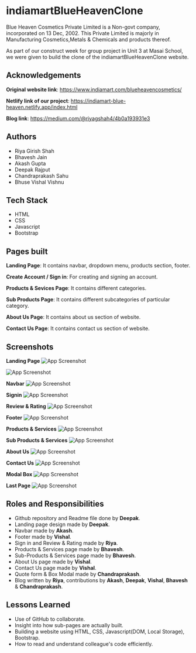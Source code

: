 
# indiamartBlueHeavenClone

Blue Heaven Cosmetics Private Limited is a Non-govt company, incorporated on 13 Dec, 2002. This Private Limited is majorly in Manufacturing Cosmetics,Metals  & Chemicals  and products thereof.

As part of our construct week for group project in Unit 3 at Masai School, we were given to build the clone of the indiamartBlueHeavenClone website.

## Acknowledgements

**Original website link**: https://www.indiamart.com/blueheavencosmetics/

**Netlify link of our project**: https://indiamart-blue-heaven.netlify.app/index.html

**Blog link**: https://medium.com/@riyagshah4/4b0a193931e3
## Authors

- Riya Girish Shah
- Bhavesh Jain
- Akash Gupta
- Deepak Rajput
- Chandraprakash Sahu
- Bhuse Vishal Vishnu
 


## Tech Stack

- HTML
- CSS
- Javascript
- Bootstrap



## Pages built

**Landing Page**: It contains navbar, dropdown menu, products section, footer.

**Create Account / Sign in**: For creating and signing an account.

**Products & Sevices Page**: It contains different categories.

**Sub Products Page**: It contains different subcategories of particular category.

**About Us Page**: It contains about us section of website.

**Contact Us Page**: It contains contact us section of website.


## Screenshots

**Landing Page**
![App Screenshot](https://github.com/deepRaj06/indiamartBlueHeavenClone/blob/master/Screenshots/landingPage1.png?raw=true)

![App Screenshot](https://github.com/deepRaj06/indiamartBlueHeavenClone/blob/master/Screenshots/landingPage2.png?raw=true)

**Navbar**
![App Screenshot](https://github.com/deepRaj06/indiamartBlueHeavenClone/blob/master/Screenshots/navbar.png?raw=true)

**Signin**
![App Screenshot](https://github.com/deepRaj06/indiamartBlueHeavenClone/blob/master/Screenshots/signin.png?raw=true)

**Review & Rating**
![App Screenshot](https://github.com/deepRaj06/indiamartBlueHeavenClone/blob/master/Screenshots/ratingReview.png?raw=true)

**Footer**
![App Screenshot](https://github.com/deepRaj06/indiamartBlueHeavenClone/blob/master/Screenshots/footer.png?raw=true)

**Products & Services**
![App Screenshot](https://github.com/deepRaj06/indiamartBlueHeavenClone/blob/master/Screenshots/products%26Services.png?raw=true)

**Sub Products & Services**
![App Screenshot](https://github.com/deepRaj06/indiamartBlueHeavenClone/blob/master/Screenshots/subProducts%26Services.png?raw=true)

**About Us**
![App Screenshot](https://github.com/deepRaj06/indiamartBlueHeavenClone/blob/master/Screenshots/aboutUs.png?raw=true)

**Contact Us**
![App Screenshot](https://github.com/deepRaj06/indiamartBlueHeavenClone/blob/master/Screenshots/contactUs.png?raw=true)

**Modal Box**
![App Screenshot](https://github.com/deepRaj06/indiamartBlueHeavenClone/blob/master/Screenshots/modalBox.png?raw=true)

**Last Page**
![App Screenshot](https://github.com/deepRaj06/indiamartBlueHeavenClone/blob/master/Screenshots/lastModalBox.png?raw=true)

## Roles and Responsibilities

- Github repository and Readme file done by **Deepak**.
- Landing page design made by **Deepak**.
- Navbar made by **Akash**.
- Footer made by **Vishal**.
- Sign in and Review & Rating made by **Riya**.
- Products & Services page made by **Bhavesh**.
- Sub-Products & Services page made by **Bhavesh**.
- About Us page made by **Vishal**.
- Contact Us page made by **Vishal**.
- Quote form & Box Modal made by **Chandraprakash**.
- Blog written by **Riya**, contributions by **Akash**, **Deepak**, **Vishal**, **Bhavesh** & **Chandraprakash**.
## Lessons Learned

- Use of GitHub to collaborate.
- Insight into how sub-pages are actually built.
- Building a website using HTML, CSS, Javascript(DOM, Local Storage), Bootstrap.
- How to read and understand colleague's code efficiently.
